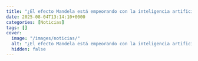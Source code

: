 ```yaml
---
title: "¿El efecto Mandela está empeorando con la inteligencia artificial?"
date: 2025-08-04T13:14:10+0000
categories: [Noticias]
tags: []
cover:
  image: "/images/noticias/"
  alt: "¿El efecto Mandela está empeorando con la inteligencia artificial?"
  hidden: false
---
```



